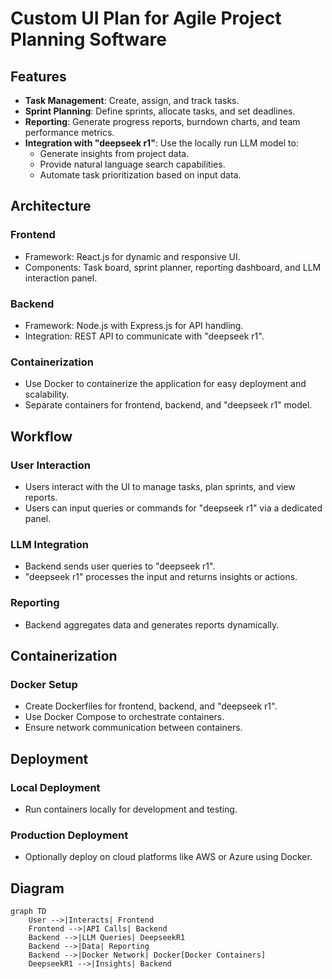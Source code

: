 # Custom UI Plan for Agile Project Planning Software

## Features
- **Task Management**: Create, assign, and track tasks.
- **Sprint Planning**: Define sprints, allocate tasks, and set deadlines.
- **Reporting**: Generate progress reports, burndown charts, and team performance metrics.
- **Integration with "deepseek r1"**: Use the locally run LLM model to:
  - Generate insights from project data.
  - Provide natural language search capabilities.
  - Automate task prioritization based on input data.

## Architecture
### Frontend
- Framework: React.js for dynamic and responsive UI.
- Components: Task board, sprint planner, reporting dashboard, and LLM interaction panel.

### Backend
- Framework: Node.js with Express.js for API handling.
- Integration: REST API to communicate with "deepseek r1".

### Containerization
- Use Docker to containerize the application for easy deployment and scalability.
- Separate containers for frontend, backend, and "deepseek r1" model.

## Workflow
### User Interaction
- Users interact with the UI to manage tasks, plan sprints, and view reports.
- Users can input queries or commands for "deepseek r1" via a dedicated panel.

### LLM Integration
- Backend sends user queries to "deepseek r1".
- "deepseek r1" processes the input and returns insights or actions.

### Reporting
- Backend aggregates data and generates reports dynamically.

## Containerization
### Docker Setup
- Create Dockerfiles for frontend, backend, and "deepseek r1".
- Use Docker Compose to orchestrate containers.
- Ensure network communication between containers.

## Deployment
### Local Deployment
- Run containers locally for development and testing.

### Production Deployment
- Optionally deploy on cloud platforms like AWS or Azure using Docker.

## Diagram
```mermaid
graph TD
    User -->|Interacts| Frontend
    Frontend -->|API Calls| Backend
    Backend -->|LLM Queries| DeepseekR1
    Backend -->|Data| Reporting
    Backend -->|Docker Network| Docker[Docker Containers]
    DeepseekR1 -->|Insights| Backend